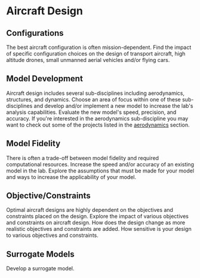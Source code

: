 # Aircraft Design

## Configurations

The best aircraft configuration is often mission-dependent.  Find the impact of specific configuration choices on the design of transport aircraft, high altitude drones, small unmanned aerial vehicles and/or flying cars.

## Model Development

Aircraft design includes several sub-disciplines including aerodynamics, structures, and dynamics.  Choose an area of focus within one of these sub-disciplines and develop and/or implement a new model to increase the lab's analysis capabilities.  Evaluate the new model's speed, precision, and accuracy.  If you're interested in the aerodynamics sub-discipline you may want to check out some of the projects listed in the [aerodynamics](../aerodynamics) section.

## Model Fidelity

There is often a trade-off between model fidelity and required computational resources.  Increase the speed and/or accuracy of an existing model in the lab.  Explore the assumptions that must be made for your model and ways to increase the applicability of your model.

## Objective/Constraints

Optimal aircraft designs are highly dependent on the objectives and constraints placed on the design.  Explore the impact of various objectives and constraints on aircraft design.  How does the design change as more realistic objectives and constraints are added.  How sensitive is your design to various objectives and constraints.

## Surrogate Models

Develop a surrogate model.
